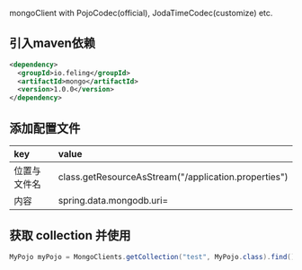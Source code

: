 mongoClient with PojoCodec(official), JodaTimeCodec(customize) etc.


## 引入maven依赖
```xml
<dependency>
  <groupId>io.feling</groupId>
  <artifactId>mongo</artifactId>
  <version>1.0.0</version>
</dependency>
```

## 添加配置文件
| key | value |
| :----- | :----- |
| 位置与文件名 | class.getResourceAsStream("/application.properties") |
| 内容 | spring.data.mongodb.uri= |


## 获取 collection 并使用

```java
MyPojo myPojo = MongoClients.getCollection("test", MyPojo.class).find().first();
```





